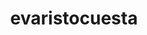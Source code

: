 ---
title: evaristocuesta
github: https://github.com/evaristocuesta
mode: light
transition: 3s
archetype:
- Game
---
